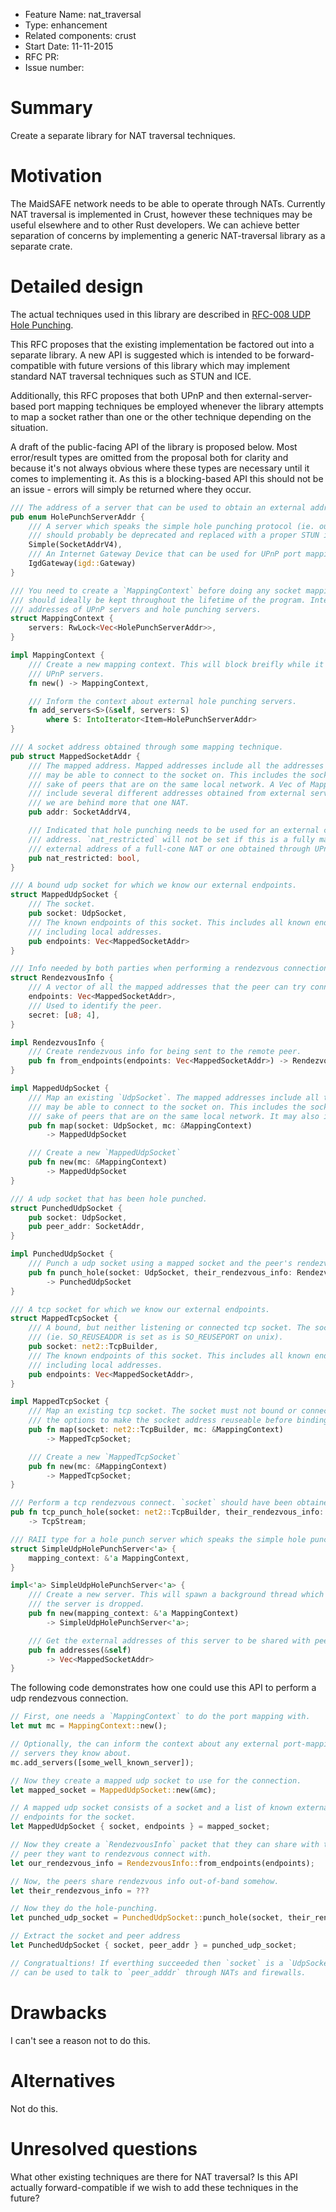 - Feature Name: nat_traversal
- Type: enhancement
- Related components: crust
- Start Date: 11-11-2015
- RFC PR:
- Issue number:

# Summary

Create a separate library for NAT traversal techniques.

# Motivation

The MaidSAFE network needs to be able to operate through NATs. Currently NAT
traversal is implemented in Crust, however these techniques may be useful
elsewhere and to other Rust developers. We can achieve better separation of
concerns by implementing a generic NAT-traversal library as a separate crate.

# Detailed design

The actual techniques used in this library are described in [RFC-008 UDP Hole Punching](https://github.com/maidsafe/rfcs/tree/master/active/0008-UDP-hole-punching).

This RFC proposes that the existing implementation be factored out into a
separate library. A new API is suggested which is intended to be
forward-compatible with future versions of this library which may implement
standard NAT traversal techniques such as STUN and ICE.

Additionally, this RFC proposes that both UPnP and then external-server-based
port mapping techniques be employed whenever the library attempts to map a
socket rather than one or the other technique depending on the situation.

A draft of the public-facing API of the library is proposed below. Most
error/result types are omitted from the proposal both for clarity and because
it's not always obvious where these types are necessary until it comes to
implementing it. As this is a blocking-based API this should not be an issue -
errors will simply be returned where they occur.

```rust
/// The address of a server that can be used to obtain an external address.
pub enum HolePunchServerAddr {
    /// A server which speaks the simple hole punching protocol (ie. our MaidSafe protocol). This
    /// should probably be deprecated and replaced with a proper STUN implementation.
    Simple(SocketAddrV4),
    /// An Internet Gateway Device that can be used for UPnP port mapping.
    IgdGateway(igd::Gateway)
}

/// You need to create a `MappingContext` before doing any socket mapping. This `MappingContext`
/// should ideally be kept throughout the lifetime of the program. Internally it caches a
/// addresses of UPnP servers and hole punching servers.
struct MappingContext {
    servers: RwLock<Vec<HolePunchServerAddr>>,
}

impl MappingContext {
    /// Create a new mapping context. This will block breifly while it searches the network for
    /// UPnP servers.
    fn new() -> MappingContext,

    /// Inform the context about external hole punching servers.
    fn add_servers<S>(&self, servers: S)
        where S: IntoIterator<Item=HolePunchServerAddr>
}

/// A socket address obtained through some mapping technique.
pub struct MappedSocketAddr {
    /// The mapped address. Mapped addresses include all the addresses that a peer
    /// may be able to connect to the socket on. This includes the socket's local address for the
    /// sake of peers that are on the same local network. A Vec of MappedSocketAddr may also
    /// include several different addresses obtained from external servers in the case that
    /// we are behind more that one NAT.
    pub addr: SocketAddrV4,

    /// Indicated that hole punching needs to be used for an external client to connect to this
    /// address. `nat_restricted` will not be set if this is a fully mapped address such as the
    /// external address of a full-cone NAT or one obtained through UPnP.
    pub nat_restricted: bool,
}

/// A bound udp socket for which we know our external endpoints.
struct MappedUdpSocket {
    /// The socket.
    pub socket: UdpSocket,
    /// The known endpoints of this socket. This includes all known endpoints of the socket
    /// including local addresses.
    pub endpoints: Vec<MappedSocketAddr>
}

/// Info needed by both parties when performing a rendezvous connection.
struct RendezvousInfo {
    /// A vector of all the mapped addresses that the peer can try connecting to.
    endpoints: Vec<MappedSocketAddr>,
    /// Used to identify the peer.
    secret: [u8; 4],
}

impl RendezvousInfo {
    /// Create rendezvous info for being sent to the remote peer.
    pub fn from_endpoints(endpoints: Vec<MappedSocketAddr>) -> RendezvousInfo;
}

impl MappedUdpSocket {
    /// Map an existing `UdpSocket`. The mapped addresses include all the addresses that a peer
    /// may be able to connect to the socket on. This includes the socket's local address for the
    /// sake of peers that are on the same local network. It may also include 
    pub fn map(socket: UdpSocket, mc: &MappingContext)
        -> MappedUdpSocket

    /// Create a new `MappedUdpSocket`
    pub fn new(mc: &MappingContext)
        -> MappedUdpSocket
}

/// A udp socket that has been hole punched.
struct PunchedUdpSocket {
    pub socket: UdpSocket,
    pub peer_addr: SocketAddr,
}

impl PunchedUdpSocket {
    /// Punch a udp socket using a mapped socket and the peer's rendezvous info.
    pub fn punch_hole(socket: UdpSocket, their_rendezvous_info: RendezvousInfo)
        -> PunchedUdpSocket
}

/// A tcp socket for which we know our external endpoints.
struct MappedTcpSocket {
    /// A bound, but neither listening or connected tcp socket. The socket is bound to be reuseable
    /// (ie. SO_REUSEADDR is set as is SO_REUSEPORT on unix).
    pub socket: net2::TcpBuilder,
    /// The known endpoints of this socket. This includes all known endpoints of the socket
    /// including local addresses.
    pub endpoints: Vec<MappedSocketAddr>,
}

impl MappedTcpSocket {
    /// Map an existing tcp socket. The socket must not bound or connected. This function will set
    /// the options to make the socket address reuseable before binding it.
    pub fn map(socket: net2::TcpBuilder, mc: &MappingContext)
        -> MappedTcpSocket;

    /// Create a new `MappedTcpSocket`
    pub fn new(mc: &MappingContext)
        -> MappedTcpSocket;
}

/// Perform a tcp rendezvous connect. `socket` should have been obtained from a `MappedTcpSocket`.
pub fn tcp_punch_hole(socket: net2::TcpBuilder, their_rendezvous_info: RendezvousInfo)
    -> TcpStream;

/// RAII type for a hole punch server which speaks the simple hole punching protocol.
struct SimpleUdpHolePunchServer<'a> {
    mapping_context: &'a MappingContext,
}

impl<'a> SimpleUdpHolePunchServer<'a> {
    /// Create a new server. This will spawn a background thread which will serve requests until
    /// the server is dropped.
    pub fn new(mapping_context: &'a MappingContext)
        -> SimpleUdpHolePunchServer<'a>;

    /// Get the external addresses of this server to be shared with peers.
    pub fn addresses(&self)
        -> Vec<MappedSocketAddr>
}
```

The following code demonstrates how one could use this API to perform a udp rendezvous connection.

```rust
// First, one needs a `MappingContext` to do the port mapping with.
let mut mc = MappingContext::new();

// Optionally, the can inform the context about any external port-mapping
// servers they know about.
mc.add_servers([some_well_known_server]);

// Now they create a mapped udp socket to use for the connection.
let mapped_socket = MappedUdpSocket::new(&mc);

// A mapped udp socket consists of a socket and a list of known external
// endpoints for the socket.
let MappedUdpSocket { socket, endpoints } = mapped_socket;

// Now they create a `RendezvousInfo` packet that they can share with the
// peer they want to rendezvous connect with.
let our_rendezvous_info = RendezvousInfo::from_endpoints(endpoints);

// Now, the peers share rendezvous info out-of-band somehow.
let their_rendezvous_info = ???

// Now they do the hole-punching.
let punched_udp_socket = PunchedUdpSocket::punch_hole(socket, their_rendezvous_info)

// Extract the socket and peer address
let PunchedUdpSocket { socket, peer_addr } = punched_udp_socket;

// Congratualtions! If everthing succeeded then `socket` is a `UdpSocket` that
// can be used to talk to `peer_adddr` through NATs and firewalls.
```

# Drawbacks

I can't see a reason not to do this.

# Alternatives

Not do this.

# Unresolved questions

What other existing techniques are there for NAT traversal? Is this API
actually forward-compatible if we wish to add these techniques in the future?

